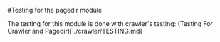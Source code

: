 #Testing for the pagedir module

The testing for this module is done with crawler's testing: (Testing For Crawler and Pagedir)[../crawler/TESTING.md] 
